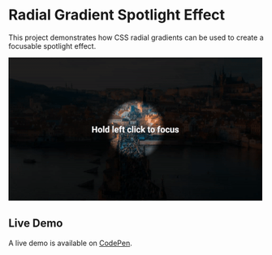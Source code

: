 # Radial Gradient Spotlight Effect
This project demonstrates how CSS radial gradients can be used to create a focusable spotlight effect.

![Radial Gradient Spotlight Effect Demo](https://github.com/georgewpark/Radial-Gradient-Spotlight-Effect/blob/master/demo-gif.gif "Radial Gradient Spotlight Effect Demo")

## Live Demo
A live demo is available on [CodePen](https://codepen.io/GeorgePark/pen/ELemzZ).